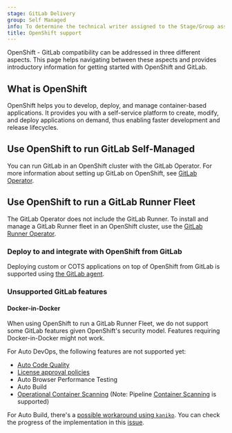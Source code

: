 ```yaml
---
stage: GitLab Delivery
group: Self Managed
info: To determine the technical writer assigned to the Stage/Group associated with this page, see https://handbook.gitlab.com/handbook/product/ux/technical-writing/#assignments
title: OpenShift support
---
```


OpenShift - GitLab compatibility can be addressed in three different aspects. This page helps navigating between these aspects and provides introductory information for getting started with OpenShift and GitLab.

## What is OpenShift

OpenShift helps you to develop, deploy, and manage container-based applications. It provides you with a self-service platform to create, modify, and deploy applications on demand, thus enabling faster development and release lifecycles.

## Use OpenShift to run GitLab Self-Managed

You can run GitLab in an OpenShift cluster with the GitLab Operator. For more information about
setting up GitLab on OpenShift, see [GitLab Operator](https://docs.gitlab.com/operator/).

## Use OpenShift to run a GitLab Runner Fleet

The GitLab Operator does not include the GitLab Runner. To install and manage a GitLab Runner fleet in an OpenShift cluster, use the
[GitLab Runner Operator](https://gitlab.com/gitlab-org/gl-openshift/gitlab-runner-operator).

### Deploy to and integrate with OpenShift from GitLab

Deploying custom or COTS applications on top of OpenShift from GitLab is supported using [the GitLab agent](../../user/clusters/agent/_index.md).

### Unsupported GitLab features

#### Docker-in-Docker

When using OpenShift to run a GitLab Runner Fleet, we do not support some GitLab features given OpenShift's security model.
Features requiring Docker-in-Docker might not work.

For Auto DevOps, the following features are not supported yet:

- [Auto Code Quality](../../ci/testing/code_quality.md)
- [License approval policies](../../user/compliance/license_approval_policies.md)
- Auto Browser Performance Testing
- Auto Build
- [Operational Container Scanning](../../user/clusters/agent/vulnerabilities.md) (Note: Pipeline [Container Scanning](../../user/application_security/container_scanning/_index.md) is supported)

For Auto Build, there's a [possible workaround using `kaniko`](../../ci/docker/using_kaniko.md).
You can check the progress of the implementation in this [issue](https://gitlab.com/gitlab-org/gitlab/-/issues/332560).

